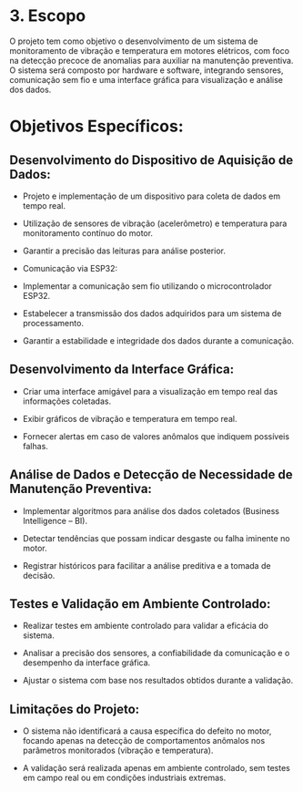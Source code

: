 # 3. Escopo


O projeto tem como objetivo o desenvolvimento de um sistema de monitoramento de vibração e temperatura em motores elétricos, com foco na detecção precoce de anomalias para auxiliar na manutenção preventiva. O sistema será composto por hardware e software, integrando sensores, comunicação sem fio e uma interface gráfica para visualização e análise dos dados.

# Objetivos Específicos:

 ## Desenvolvimento do Dispositivo de Aquisição de Dados:

- Projeto e implementação de um dispositivo para coleta de dados em tempo real.

- Utilização de sensores de vibração (acelerômetro) e temperatura para monitoramento contínuo do motor.

- Garantir a precisão das leituras para análise posterior.

- Comunicação via ESP32:

- Implementar a comunicação sem fio utilizando o microcontrolador ESP32.

- Estabelecer a transmissão dos dados adquiridos para um sistema de processamento.

- Garantir a estabilidade e integridade dos dados durante a comunicação.

## Desenvolvimento da Interface Gráfica:

- Criar uma interface amigável para a visualização em tempo real das informações coletadas.

- Exibir gráficos de vibração e temperatura em tempo real.

- Fornecer alertas em caso de valores anômalos que indiquem possíveis falhas.

## Análise de Dados e Detecção de Necessidade de Manutenção Preventiva:

- Implementar algoritmos para análise dos dados coletados (Business Intelligence – BI).

- Detectar tendências que possam indicar desgaste ou falha iminente no motor.

- Registrar históricos para facilitar a análise preditiva e a tomada de decisão.

## Testes e Validação em Ambiente Controlado:

- Realizar testes em ambiente controlado para validar a eficácia do sistema.

- Analisar a precisão dos sensores, a confiabilidade da comunicação e o desempenho da interface gráfica.

- Ajustar o sistema com base nos resultados obtidos durante a validação.

## Limitações do Projeto:
- O sistema não identificará a causa específica do defeito no motor, focando apenas na detecção de comportamentos anômalos nos parâmetros monitorados (vibração e temperatura).

- A validação será realizada apenas em ambiente controlado, sem testes em campo real ou em condições industriais extremas.